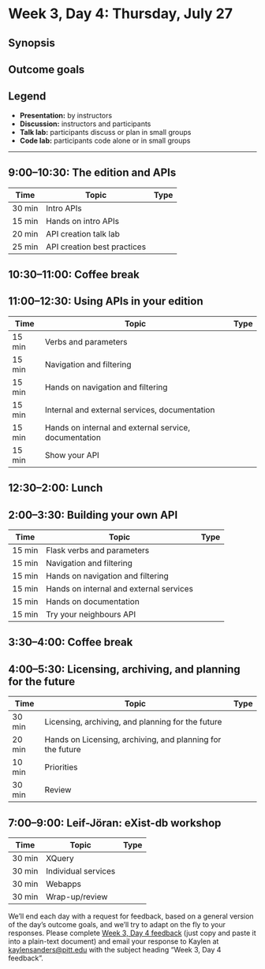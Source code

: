 # Week 3, Day 4: Thursday, July 27
## Synopsis



## Outcome goals
## Legend

* **Presentation:** by instructors
* **Discussion:** instructors and participants
* **Talk lab:** participants discuss or plan in small groups
* **Code lab:** participants code alone or in small groups

* * *
## 9:00–10:30: The edition and APIs

Time | Topic | Type
---- | ---- | ---- 
30 min | Intro APIs | 
15 min | Hands on intro APIs | 
20 min | API creation talk lab | 
25 min | API creation best practices | 

## 10:30–11:00: Coffee break

## 11:00–12:30: Using APIs in your edition

Time | Topic | Type
---- | ---- | ---- 
15 min | Verbs and parameters | 
15 min | Navigation and filtering | 
15 min | Hands on navigation and filtering | 
15 min | Internal and external services, documentation | 
15 min | Hands on internal and external service, documentation | 
15 min | Show your API | 

## 12:30–2:00: Lunch

## 2:00–3:30: Building your own API

Time | Topic | Type
---- | ---- | ---- 
15 min | Flask verbs and parameters | 
15 min | Navigation and filtering | 
15 min | Hands on navigation and filtering | 
15 min | Hands on internal and external services | 
15 min | Hands on documentation | 
15 min | Try your neighbours API | 

## 3:30–4:00: Coffee break

## 4:00–5:30: Licensing, archiving, and planning for the future

Time | Topic | Type
---- | ---- | ---- 
30 min | Licensing, archiving, and planning for the future | 
20 min | Hands on Licensing, archiving, and planning for the future | 
10 min | Priorities | 
30 min | Review | 

## 7:00–9:00: Leif-Jöran: eXist-db workshop

Time | Topic | Type
---- | ---- | ---- 
30 min | XQuery | 
30 min | Individual services | 
30 min | Webapps | 
30 min | Wrap-up/review | 

We’ll end each day with a request for feedback, based on a general version of the day’s outcome goals, and we’ll try to adapt on the fly to your responses. Please complete [Week 3, Day 4 feedback](week_3_day_4_feedback.md) (just copy and paste it into a plain-text document) and email your response to Kaylen at [kaylensanders@pitt.edu](mailto:kaylensanders@pitt.edu) with the subject heading “Week 3, Day 4 feedback”.
